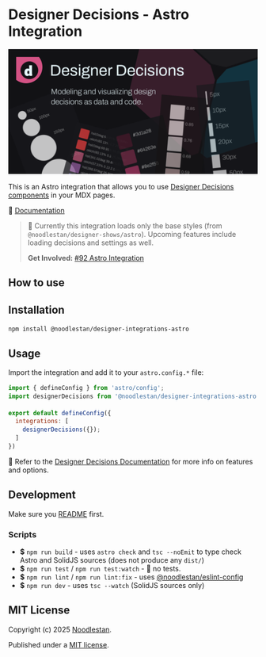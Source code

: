 # Designer Decisions - Astro Integration

![](https://raw.githubusercontent.com/noodlestan/designer/refs/heads/main/docs/designer-decisions/public/designer-decisions-og-1280x640.png)

This is an Astro integration that allows you to use [Designer Decisions components](https://designer-decisions.noodlestan.org/components/Astro/) in your MDX pages.

📖 [Documentation](https://designer-decisions.noodlestan.org/)

> 🚧 Currently this integration loads only the base styles (from `@noodlestan/designer-shows/astro`). Upcoming features include loading decisions and settings as well.
>
> **Get Involved:** [#92 Astro Integration](https://github.com/noodlestan/designer/issues/92)

## How to use

## Installation

```shell
npm install @noodlestan/designer-integrations-astro
```

## Usage

Import the integration and add it to your `astro.config.*` file:

```js
import { defineConfig } from 'astro/config';
import designerDecisions from '@noodlestan/designer-integrations-astro';

export default defineConfig({
  integrations: [
    designerDecisions({});
  ]
})
```

📖 Refer to the [Designer Decisions Documentation](https://designer-decisions.noodlestan.org/integrations/Astro) for more info on features and options.

## Development

Make sure you [README](https://github.com/noodlestan/designer/blob/main/README.md) first.

### Scripts

- **$** `npm run build` - uses `astro check` and `tsc --noEmit` to type check Astro and SolidJS sources (does not produce any `dist/`)
- **$** `npm run test` / `npm run test:watch` - 🚧 no tests.
- **$** `npm run lint` / `npm run lint:fix` - uses [@noodlestan/eslint-config](https://www.npmjs.com/package/@noodlestan/eslint-config)
- **$** `npm run dev` - uses `tsc --watch` (SolidJS sources only)

## MIT License

Copyright (c) 2025 [Noodlestan](https://noodlestan.org/).

Published under a [MIT license](https://noodlestan.mit-license.org/).
